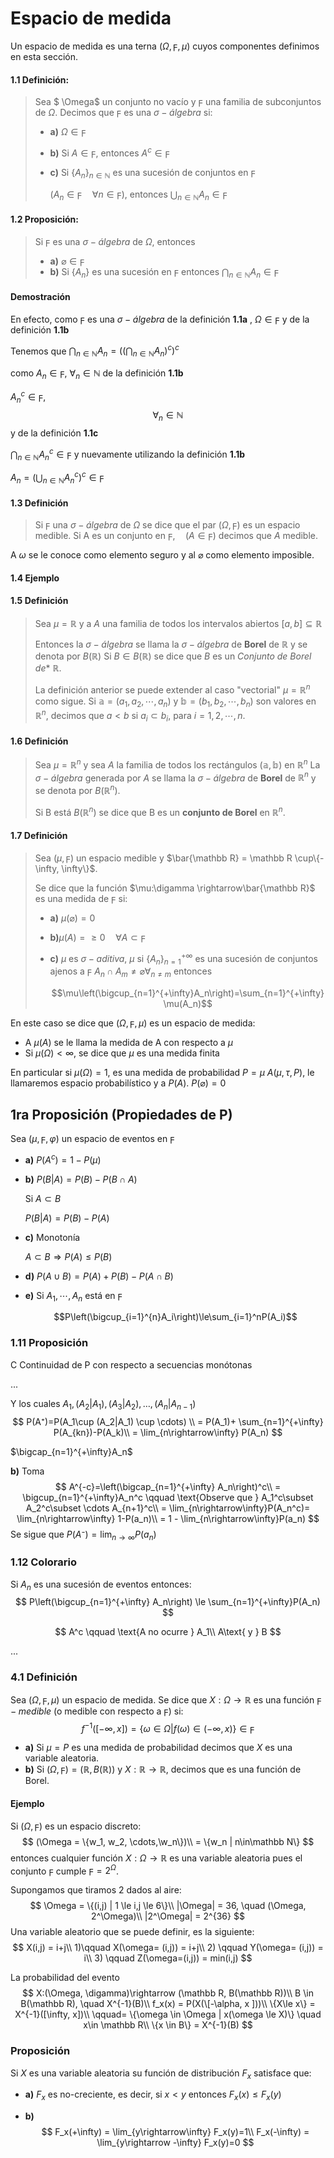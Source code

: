 # Espacio de medida

Un espacio de medida es una terna $(\Omega, \digamma, \mu)$ cuyos componentes definimos en esta sección.

#### 1.1 Definición: 

> Sea $ \Omega$ un conjunto no vacío y $\digamma$ una familia de subconjuntos de $\Omega$. Decimos que $\digamma$ es una $\sigma-álgebra$ si:
>
> - **a)** $\Omega \in \digamma$
>
> - **b)** Si $A\in\digamma$, entonces $A^c\in\digamma$
>
> - **c)** Si $\{A_n\}_{n\in\mathbb N}$  es una sucesión de conjuntos en $\digamma$ 
>
>   $\left(A_n\in\digamma\quad\forall n\in\digamma\right)$, entonces $\bigcup_{n\in\mathbb N}A_n\in \digamma$

#### 1.2 Proposición: 

> Si $\digamma$ es una $\sigma-álgebra$ de $\Omega$, entonces
>
> - **a)** $\varnothing \in \digamma$
> - **b)** Si $\{A_n\}$ es una sucesión en $\digamma$ entonces $\bigcap_{n\in\mathbb N}A_n\in\digamma$

#### Demostración

En efecto, como $\digamma$ es una $\sigma-álgebra$ de la definición **1.1a** , $\Omega \in \digamma$ y de la definición **1.1b**

Tenemos que $\bigcap_{n\in\mathbb N}A_n = \left(\left(\bigcap_{n\in\mathbb N} A_n\right)^c\right)^c$  

como $A_n\in\digamma$, $\forall_n\in\mathbb N$ de la definición **1.1b**

$A_n^c\in\digamma$, $$\forall_n\in\mathbb N$$ y de la definición **1.1c**

$\bigcap_{n\in\mathbb N}A_n^c \in \digamma$ y nuevamente utilizando la definición **1.1b**

$A_n = \left(\bigcup_{n\in\mathbb N}A_n^c\right)^c \in \digamma$

#### 1.3 Definición

> Si $\digamma$ una $\sigma-álgebra$ de $\Omega$ se dice que el par $(\Omega, \digamma)$ es un espacio medible. Si A es un conjunto en $\digamma,\quad(A\in\digamma)$ decimos que $A$ medible.

A $\omega$ se le conoce como elemento seguro y al $\varnothing$ como elemento imposible.

#### 1.4 Ejemplo

#### 1.5 Definición

> Sea $\mu = \mathbb R$ y a $A$ una familia de todos los intervalos abiertos $[a,b]\subseteq\mathbb R$
>
> Entonces la $\sigma-álgebra$ se llama la $\sigma-álgebra$ de **Borel** de $\mathbb R$ y se denota por $B(\mathbb R)$ Si $B\in B( \mathbb R)$ se dice que $B$ es un *Conjunto de Borel de** $\mathbb R$.
>
> La definición anterior se puede extender al caso "vectorial" $\mu = \mathbb R^n$ como sigue. Si $\mathbb a = (a_1, a_2, \cdots, a_n)$ y $\mathbb b = (b_1, b_2, \cdots, b_n)$ son valores en $\mathbb R^n$, decimos que $a<b$ si $a_i\subset b_i$, para $i = 1,2,\cdots,n$.

#### 1.6 Definición

> Sea $\mu=\mathbb R^n$ y sea $A$ la familia de todos los rectángulos $(\mathbb a, \mathbb b)$ en $\mathbb R^n$ La $\sigma-álgebra$ generada por $A$ se llama la $\sigma-álgebra$  de **Borel** de $\mathbb R^n$ y se denota por $B(\mathbb R^n)$.
>
> Si B está  $B(\mathbb R^n)$ se dice que B es un **conjunto de Borel** en $\mathbb R^n$.

#### 1.7 Definición

> Sea $(\mu, \digamma)$ un espacio medible y $\bar{\mathbb R} = \mathbb R \cup\{-\infty, \infty\}$.
>
> Se dice que la función $\mu:\digamma \rightarrow\bar{\mathbb R}$ es una medida de $\digamma$ si:
>
> - **a)** $\mu(\varnothing)=0$
>
> - **b)**$\mu(A)=\ge0 \quad \forall A\subset\digamma$
>
> - **c)** $\mu$ es $\sigma-aditiva$, $\mu$ si $\{A_n\}^{+\infty}_{n=1}$ es una sucesión de conjuntos ajenos a $\digamma$ $A_n \cap A_m \neq \varnothing \forall_{n\neq m}$ entonces
>
>   $$\mu\left(\bigcup_{n=1}^{+\infty}A_n\right)=\sum_{n=1}^{+\infty}\mu(A_n)$$

En este caso se dice que $(\Omega, \digamma, \mu)$ es un espacio de medida:

- A $\mu(A)$ se le llama la medida de A con respecto a $\mu$ 
- Si $\mu(\Omega)<\infty$, se dice que $\mu$ es una medida finita

En particular si $\mu(\Omega)= 1$, es una medida de probabilidad $P= \mu$ $A(\mu, \tau,P)$, le llamaremos espacio probabilístico y a $P(A)$. $P(\varnothing)= 0$

## 1ra Proposición (Propiedades de P)

Sea $(\mu, \digamma, \varphi)$ un espacio de eventos en $\digamma$

- **a)** $P(A^c)=1-P(\mu)$

- **b)** $P(B|A) = P(B)-P(B\cap A)$ 

  Si $A\subset B$

  $P(B|A)=P(B)-P(A)$

- **c)** Monotonía

  $A\subset B \Longrightarrow P(A)\le P(B)$

- **d)** $P(A\cup B) = P(A)+P(B)-P(A\cap B)$

- **e)** Si $A_1, \cdots,A_n$ está en $\digamma$

  $$P\left(\bigcup_{i=1}^{n}A_i\right)\le\sum_{i=1}^nP(A_i)$$

### 1.11 Proposición

C Continuidad de P con respecto a secuencias monótonas

...

Y los cuales $A_1, (A_2|A_1), (A_3|A_2), \dots, (A_n|A_{n-1})$
$$
P(A⁺)=P(A_1\cup (A_2|A_1) \cup \cdots) \\ 
= P(A_1)+ \sum_{n=1}^{+\infty} P(A_{kn})-P(A_k)\\
= \lim_{n\rightarrow\infty} P(A_n)
$$

$\bigcap_{n=1}^{+\infty}A_n$

 **b)** Toma
$$
A^{-c}=\left(\bigcap_{n=1}^{+\infty} A_n\right)^c\\
= \bigcup_{n=1}^{+\infty}A_n^c \qquad \text{Observe que } A_1^c\subset A_2^c\subset \cdots A_{n+1}^c\\
= \lim_{n\rightarrow\infty}P(A_n^c)= \lim_{n\rightarrow\infty} 1-P(a_n)\\
= 1 - \lim_{n\rightarrow\infty}P(a_n)
$$
Se sigue que $P(A⁻)=\lim_{n\rightarrow\infty}P(a_n)$

### 1.12 Colorario 

Si ${A_n}$ es una sucesión de eventos entonces:
$$
P\left(\bigcup_{n=1}^{+\infty} A_n\right) \le \sum_{n=1}^{+\infty}P(A_n)
$$

$$
A^c \qquad \text{A no ocurre } A_1\\
A\text{ y } B
$$



...

### 4.1 Definición

Sea $(\Omega, \digamma, \mu)$ un espacio de medida. Se dice que $X:\Omega\rightarrow\mathbb R$ es una función $\digamma-medible$ (o medible con respecto a $\digamma$) si:
$$
f^{-1}([-\infty, x])= \{\omega\in \Omega | f(\omega) \in (-\infty, x)\} \in \digamma
$$

- **a)** Si $\mu= P$ es una medida de probabilidad decimos que $X$ es una variable aleatoria.
- **b)** Si $(\Omega, \digamma)= (\mathbb R, B(\mathbb R))$ y $X:\mathbb R \rightarrow\mathbb R$, decimos que es una función de Borel.

#### Ejemplo

Si $(\Omega, \digamma)$ es un espacio discreto:
$$
(\Omega = \{w_1, w_2, \cdots,\w_n\})\\
= \{w_n | n\in\mathbb N\}
$$
entonces cualquier función $X:\Omega\rightarrow\mathbb R$ es una variable aleatoria pues el conjunto $\digamma$ cumple $\digamma=2^\Omega$.



Supongamos que tiramos 2 dados al aire:
$$
\Omega = \{(i,j) | 1 \le i,j \le 6\}\\
|\Omega| = 36, \quad (\Omega, 2^\Omega)\\
|2^\Omega| = 2^{36}
$$
Una variable aleatorio que se puede definir, es la siguiente:
$$
X(i,j) = i+j\\
1)\qquad X(\omega= (i,j)) = i+j\\
2) \qquad Y(\omega= (i,j)) = i\\
3) \qquad Z(\omega=(i,j)) = min(i,j)
$$


La probabilidad del evento
$$
X:(\Omega, \digamma)\rightarrow (\mathbb R, B(\mathbb R))\\
B \in B(\mathbb R), \quad X^{-1}(B)\\
f_x(x) = P(X(\[-\alpha, x ]))\\
\{X\le x\} = X^{-1}([\infty, x])\\
\qquad= \{\omega \in \Omega | x(\omega \le X)\} \quad x\in \mathbb R\\
\{x \in B\} = X^{-1}(B)
$$


### Proposición

Si $X$ es una variable aleatoria su función de distribución $F_x$ satisface que:

- **a)** $F_x$ es no-creciente, es decir, si $x<y$  entonces $F_x(x) \le F_x(y)$

- **b)** 
  $$
  F_x(+\infty) = \lim_{y\rightarrow\infty} F_x(y)=1\\
  F_x(-\infty) = \lim_{y\rightarrow -\infty} F_x(y)=0
  $$
  


